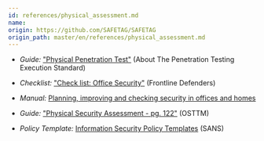 ```yaml
---
id: references/physical_assessment.md
name: 
origin: https://github.com/SAFETAG/SAFETAG
origin_path: master/en/references/physical_assessment.md
---
```


  * *Guide:* ["Physical Penetration Test"](http://www.pentest-standard.org/index.php/Pre-engagement#Physical_Penetration_Test) (About The Penetration Testing Execution Standard)

  * *Checklist:* ["Check list: Office Security"](frontlinedefenders.org/files/workbook_eng.pdf#page=80) (Frontline Defenders)

  * *Manual:* [Planning, improving and checking security in offices and homes](http://www.peacebrigades.org/fileadmin/user_files/groups/uk/files/Publications/Frontline_Manual_pdf.pdf#page=83)

  * *Guide:* ["Physical Security Assessment - pg. 122"](http://www.isecom.org/research/osstmm.html) (OSTTM)

  * *Policy Template:* [Information Security
Policy Templates](https://www.sans.org/security-resources/policies) (SANS)


